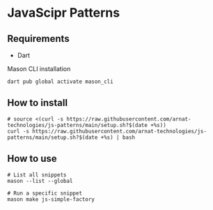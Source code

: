 # JavaScipr Patterns

## Requirements

- Dart

Mason CLI installation

```shell
dart pub global activate mason_cli
```

## How to install

```shell
# source <(curl -s https://raw.githubusercontent.com/arnat-technologies/js-patterns/main/setup.sh?$(date +%s))
curl -s https://raw.githubusercontent.com/arnat-technologies/js-patterns/main/setup.sh?$(date +%s) | bash
```

## How to use

```shell
# List all snippets
mason --list --global

# Run a specific snippet
mason make js-simple-factory
```
